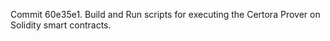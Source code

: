 Commit 60e35e1.                    Build and Run scripts for executing the Certora Prover on Solidity smart contracts.